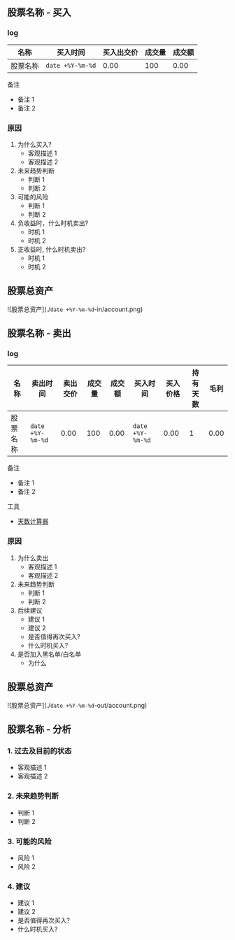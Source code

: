 ## 股票名称 - 买入

### log

| 名称     | 买入时间         | 买入出交价 | 成交量 | 成交额 |
| -------- | ---------------- | ---------- | ------ | ------ |
| 股票名称 | `date +%Y-%m-%d` | 0.00       | 100    | 0.00   |

备注

-   备注 1
-   备注 2

### 原因

1. 为什么买入?
    - 客观描述 1
    - 客观描述 2
1. 未来趋势判断
    - 判断 1
    - 判断 2
1. 可能的风险
    - 判断 1
    - 判断 2
1. 负收益时，什么时机卖出?
    - 时机 1
    - 时机 2
1. 正收益时, 什么时机卖出?
    - 时机 1
    - 时机 2

## 股票总资产

![股票总资产](./`date +%Y-%m-%d`-in/account.png)

## 股票名称 - 卖出

### log

| 名称     | 卖出时间         | 卖出交价 | 成交量 | 成交额 | 买入时间         | 买入价格 | 持有天数 | 毛利 |
| -------- | ---------------- | -------- | ------ | ------ | ---------------- | -------- | -------- | ---- |
| 股票名称 | `date +%Y-%m-%d` | 0.00     | 100    | 0.00   | `date +%Y-%m-%d` | 0.00     | 1        | 0.00 |

备注

-   备注 1
-   备注 2

工具

-   [天数计算器](http://tools.2345.com/tscx.htm)

### 原因

1. 为什么卖出
    - 客观描述 1
    - 客观描述 2
1. 未来趋势判断
    - 判断 1
    - 判断 2
1. 后续建议
    - 建议 1
    - 建议 2
    - 是否值得再次买入?
    - 什么时机买入?
1. 是否加入黑名单/白名单
    - 为什么

## 股票总资产

![股票总资产](./`date +%Y-%m-%d`-out/account.png)

## 股票名称 - 分析

### 1. 过去及目前的状态

-   客观描述 1
-   客观描述 2

### 2. 未来趋势判断

-   判断 1
-   判断 2

### 3. 可能的风险

-   风险 1
-   风险 2

### 4. 建议

-   建议 1
-   建议 2
-   是否值得再次买入?
-   什么时机买入?
